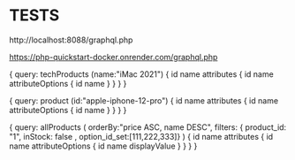 # TESTS

http://localhost:8088/graphql.php

https://php-quickstart-docker.onrender.com/graphql.php

{
    query: techProducts (name:"iMac 2021") { 
        id name
        attributes {
            id 
            name
                attributeOptions { 
                    id
                    name
                } 
        }
    }
}

 {
    query: product (id:"apple-iphone-12-pro") { 
        id name
        attributes {
            id 
            name
                attributeOptions { 
                    id
                    name
                } 
        }
    }
}


{
    query: allProducts (
        orderBy:"price ASC, name DESC",
        filters: { product_id: "1", inStock: false , option_id_set:[111,222,333]}
        )
     { 
        id name
        attributes {
            id 
            name
                attributeOptions { 
                    id
                    name
                    displayValue
                } 
        }
    }
}
